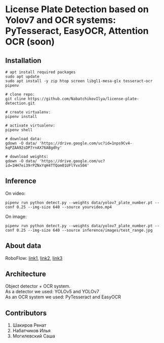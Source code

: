 # License Plate Detection based on Yolov7 and OCR systems: PyTesseract, EasyOCR, Attention OCR (soon)


## Installation

``` shell
# apt install required packages
sudo apt update
sudo apt install -y zip htop screen libgl1-mesa-glx tesseract-ocr pipenv
  
# clone repo:
git cline https://github.com/NabatchikovIlya/license-plate-detection.git

# create virtualenv:  
pipenv install

# activate virtualenv:  
pipenv shell

# download data:  
gdown -O data/ 'https://drive.google.com/uc?id=1nps9Cv4-kqPZAA92sDP7rnAX76ABgdhy'

# download weights:  
gdown -O data/ 'https://drive.google.com/uc?id=1HH7ei39rPZNxYqH4TTQom01UFlYvxS04'

```

## Inference
On video:
``` shell
pipenv run python detect.py --weights data/yolov7_plate_number.pt --conf 0.25 --img-size 640 --source yourvideo.mp4
```

On image:
``` shell
pipenv run python detect.py --weights data/yolov7_plate_number.pt --conf 0.25 --img-size 640 --source inference/images/test_range.jpg
```

## About data

RoboFlow: [link1](https://universe.roboflow.com/public-workspace-n6wxn/license-plate-detection-g0oub), [link2](https://universe.roboflow.com/public-workspace-n6wxn/license-plate-nightdetect/dataset/1), [link3](https://universe.roboflow.com/augmented-startups/vehicle-registration-plates-trudk/browse?queryText=&pageSize=50&startingIndex=0&browseQuery=true)


## Architecture

Object detector + OCR system. \
As a detector we used: YOLOv5 and YOLOv7 \
As an OCR system we used: PyTesseract and EasyOCR

## Contributors
1. Шакиров Ренат
2. Набатчиков Илья
3. Могилевский Саша

